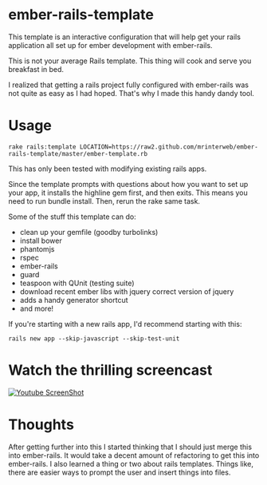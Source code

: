 ember-rails-template
====================

This template is an interactive configuration that will help get your rails application all set up for ember development with ember-rails.

This is not your average Rails template. This thing will cook and serve you breakfast in bed.

I realized that getting a rails project fully configured with ember-rails was not quite as easy as I had hoped. That's why I made this handy dandy tool.

Usage
=====

    rake rails:template LOCATION=https://raw2.github.com/mrinterweb/ember-rails-template/master/ember-template.rb

This has only been tested with modifying existing rails apps.

Since the template prompts with questions about how you want to set up your app, it installs the highline gem first, and then exits. This means you need to run bundle install. Then, rerun the rake same task.

Some of the stuff this template can do: 

* clean up your gemfile (goodby turbolinks)
* install bower
* phantomjs
* rspec
* ember-rails
* guard
* teaspoon with QUnit (testing suite)
* download recent ember libs with jquery correct version of jquery
* adds a handy generator shortcut
* and more!

If you're starting with a new rails app, I'd recommend starting with this:

    rails new app --skip-javascript --skip-test-unit

Watch the thrilling screencast
==============================
[![Youtube ScreenShot](https://img.youtube.com/vi/KaBbGUVQrAw/0.jpg)](https://www.youtube.com/watch?v=KaBbGUVQrAw&feature=youtu.be)

Thoughts
========

After getting further into this I started thinking that I should just merge this into ember-rails. It would take a decent amount of refactoring to get this into ember-rails. I also learned a thing or two about rails templates. Things like, there are easier ways to prompt the user and insert things into files.
